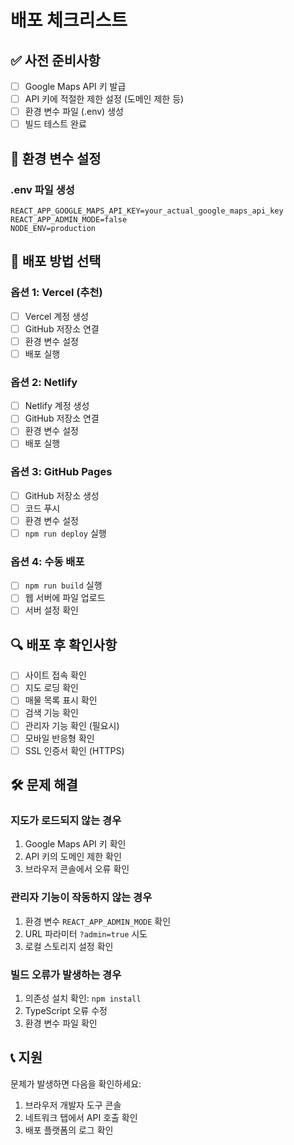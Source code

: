 # 배포 체크리스트

## ✅ 사전 준비사항

- [ ] Google Maps API 키 발급
- [ ] API 키에 적절한 제한 설정 (도메인 제한 등)
- [ ] 환경 변수 파일 (.env) 생성
- [ ] 빌드 테스트 완료

## 🔧 환경 변수 설정

### .env 파일 생성
```env
REACT_APP_GOOGLE_MAPS_API_KEY=your_actual_google_maps_api_key
REACT_APP_ADMIN_MODE=false
NODE_ENV=production
```

## 🚀 배포 방법 선택

### 옵션 1: Vercel (추천)
- [ ] Vercel 계정 생성
- [ ] GitHub 저장소 연결
- [ ] 환경 변수 설정
- [ ] 배포 실행

### 옵션 2: Netlify
- [ ] Netlify 계정 생성
- [ ] GitHub 저장소 연결
- [ ] 환경 변수 설정
- [ ] 배포 실행

### 옵션 3: GitHub Pages
- [ ] GitHub 저장소 생성
- [ ] 코드 푸시
- [ ] 환경 변수 설정
- [ ] `npm run deploy` 실행

### 옵션 4: 수동 배포
- [ ] `npm run build` 실행
- [ ] 웹 서버에 파일 업로드
- [ ] 서버 설정 확인

## 🔍 배포 후 확인사항

- [ ] 사이트 접속 확인
- [ ] 지도 로딩 확인
- [ ] 매물 목록 표시 확인
- [ ] 검색 기능 확인
- [ ] 관리자 기능 확인 (필요시)
- [ ] 모바일 반응형 확인
- [ ] SSL 인증서 확인 (HTTPS)

## 🛠️ 문제 해결

### 지도가 로드되지 않는 경우
1. Google Maps API 키 확인
2. API 키의 도메인 제한 확인
3. 브라우저 콘솔에서 오류 확인

### 관리자 기능이 작동하지 않는 경우
1. 환경 변수 `REACT_APP_ADMIN_MODE` 확인
2. URL 파라미터 `?admin=true` 시도
3. 로컬 스토리지 설정 확인

### 빌드 오류가 발생하는 경우
1. 의존성 설치 확인: `npm install`
2. TypeScript 오류 수정
3. 환경 변수 파일 확인

## 📞 지원

문제가 발생하면 다음을 확인하세요:
1. 브라우저 개발자 도구 콘솔
2. 네트워크 탭에서 API 호출 확인
3. 배포 플랫폼의 로그 확인 